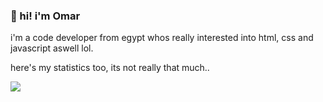 ### 👋 hi! i'm Omar

i'm a code developer from egypt whos really interested into html, css and javascript aswell lol.

here's my statistics too, its not really that much..

![](https://github-readme-stats.vercel.app/api?username=omardotdev)
